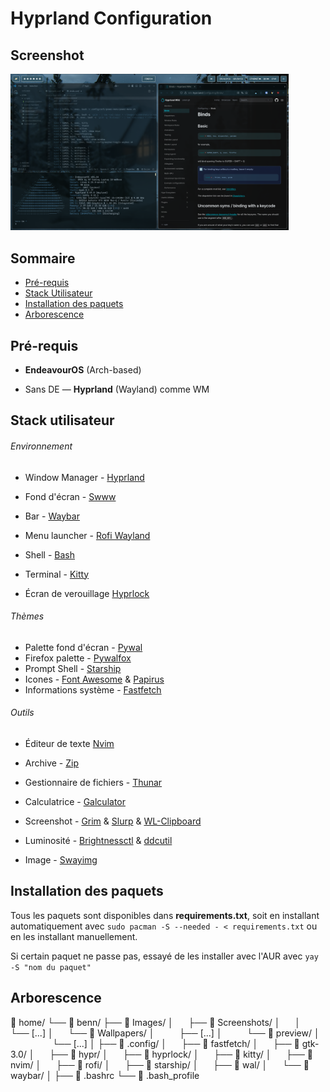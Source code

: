 # Hyprland Configuration

## Screenshot

<img src="Images/Screenshots/screenshot.png" alt="Screenshot" width="445" />

## Sommaire

- [Pré-requis](#Pré-requis)
- [Stack Utilisateur](#Stack-Utilisateur)
- [Installation des paquets](#Installation-des-paquets)
- [Arborescence](#Arborescence)

## Pré-requis

- **EndeavourOS** (Arch-based)

- Sans DE — **Hyprland** (Wayland) comme WM

## Stack utilisateur

###### Environnement

- Window Manager - [Hyprland](https://wiki.hyprland.org/)

- Fond d'écran - [Swww](https://github.com/LGFae/swww)

- Bar - [Waybar](https://wiki.archlinux.org/title/Waybar)

- Menu launcher - [Rofi Wayland](https://github.com/in0ni/rofi-wayland)

- Shell - [Bash](https://wiki.archlinux.org/title/Bash)

- Terminal - [Kitty](https://wiki.archlinux.org/title/Kitty)

- Écran de verouillage [Hyprlock](https://archlinux.org/packages/extra/x86_64/hyprlock/)

###### Thèmes

- Palette fond d'écran - [Pywal](https://archlinux.org/packages/extra/any/python-pywal/)
- Firefox palette - [Pywalfox](https://github.com/Frewacom/pywalfox)
- Prompt Shell - [Starship](https://starship.rs/)
- Icones - [Font Awesome](https://archlinux.org/packages/extra/any/ttf-font-awesome/) & [Papirus](https://archlinux.org/packages/extra/any/papirus-icon-theme/)
- Informations système - [Fastfetch](https://archlinux.org/packages/extra/x86_64/fastfetch/)

###### Outils

- Éditeur de texte [Nvim](https://neovim.io/)

- Archive - [Zip](https://man.archlinux.org/man/zip.1.e)

- Gestionnaire de fichiers - [Thunar](https://wiki.archlinux.org/title/Thunar)

- Calculatrice - [Galculator](https://archlinux.org/packages/extra/x86_64/galculator/)

- Screenshot - [Grim](https://archlinux.org/packages/extra/x86_64/grim/) & [Slurp](https://archlinux.org/packages/extra/x86_64/slurp/) & [WL-Clipboard](https://archlinux.org/packages/extra/x86_64/wl-clipboard/)

- Luminosité - [Brightnessctl](https://archlinux.org/packages/extra/x86_64/brightnessctl/) & [ddcutil](https://archlinux.org/packages/extra/x86_64/ddcutil/)

- Image - [Swayimg](https://archlinux.org/packages/extra/x86_64/swayimg/)

## Installation des paquets

Tous les paquets sont disponibles dans **requirements.txt**, soit en installant automatiquement avec ```sudo pacman -S --needed - < requirements.txt``` ou en les installant manuellement.

Si certain paquet ne passe pas, essayé de les installer avec l'AUR avec ```yay -S "nom du paquet"```

## Arborescence

📁 home/
└── 📁 benn/
    ├── 📁 Images/
    │        ├── 📁 Screenshots/
    │        │        └── [...]
    │        └── 📁 Wallpapers/
    │                  ├── [...]
    │                  └── 📁 preview/
    │                            └── [...]
    │
    ├── 📁 .config/
    │        ├── 📁 fastfetch/
    │        ├── 📁 gtk-3.0/
    │        ├── 📁 hypr/
    │        ├── 📁 hyprlock/
    │        ├── 📁 kitty/
    │        ├── 📁 nvim/
    │        ├── 📁 rofi/
    │        ├── 📁 starship/
    │        ├── 📁 wal/
    │        └── 📁 waybar/
    │
    ├── 📄 .bashrc
    └── 📄 .bash_profile
